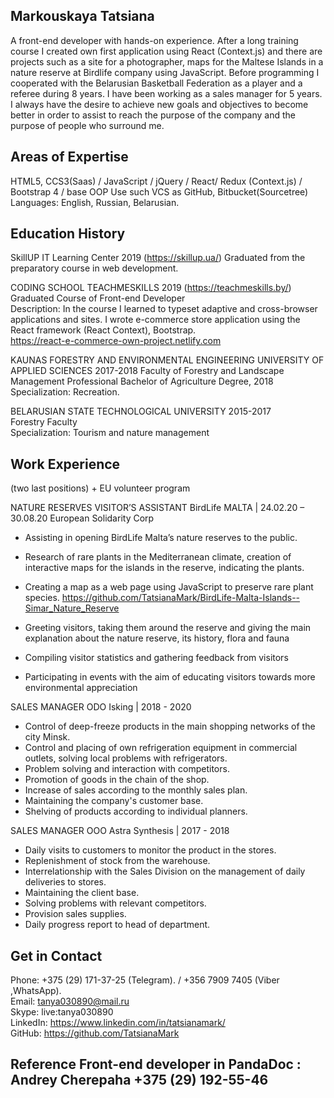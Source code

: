 ##  Markouskaya Tatsiana  
A front-end developer with hands-on experience. After a long training course I created own first application using React (Context.js) and there are projects such as a site for a photographer, maps for the Maltese Islands in a nature reserve at Birdlife company using JavaScript.
Before programming I cooperated with the Belarusian Basketball Federation as a player and a referee during 8 years. I have been working as a sales manager for 5 years. I always have the desire to achieve new goals and objectives to become better in order to assist to reach the purpose of the company and the purpose of people who surround me. 
  
## Areas of Expertise   
HTML5, CCS3(Saas) /  JavaScript  /  jQuery / React/ Redux (Context.js)  / Bootstrap 4   / base OOP 
Use such VCS as GitHub, Bitbucket(Sourcetree) 
Languages: English, Russian, Belarusian.                                                      

## Education History  

SkillUP IT Learning Center 2019 (https://skillup.ua/)
Graduated from the preparatory course in web development.
 
CODING SCHOOL TEACHMESKILLS 2019 (https://teachmeskills.by/)  	  
Graduated Course of Front-end Developer   
Description: In the course I learned to typeset adaptive and cross-browser applications and sites.
I wrote e-commerce store application using the React framework (React Context), Bootstrap.    	  
https://react-e-commerce-own-project.netlify.com  

KAUNAS FORESTRY AND ENVIRONMENTAL ENGINEERING UNIVERSITY OF APPLIED SCIENCES   2017-2018 
Faculty of Forestry and Landscape Management 
Professional Bachelor of Agriculture Degree, 2018  
Specialization: Recreation.     

BELARUSIAN STATE TECHNOLOGICAL UNIVERSITY  2015-2017  
Forestry Faculty  
Specialization: Tourism and nature management  

## Work Experience 
(two last positions) + EU volunteer program 

 NATURE RESERVES VISITOR’S ASSISTANT    BirdLife MALTA | 24.02.20 – 30.08.20 European Solidarity Corp 
-	Assisting in opening BirdLife Malta’s nature reserves to the public. 
-	Research of rare plants in the Mediterranean climate, creation of interactive maps for the islands in the reserve, indicating the plants.  
-	Creating a map as a web page using JavaScript to preserve rare plant species.         https://github.com/TatsianaMark/BirdLife-Malta-Islands--Simar_Nature_Reserve

-	Greeting visitors, taking them around the reserve and giving the main explanation about the nature reserve, its history, flora and fauna 
-	Compiling visitor statistics and gathering feedback from visitors  
-	Participating in events with the aim of educating visitors towards more environmental appreciation

SALES MANAGER      ODO Isking | 2018 - 2020   
 
-	Control of deep-freeze products in the main shopping networks of the city Minsk.  
-	Control and placing of own refrigeration equipment in commercial outlets, solving local problems                       with refrigerators.  
-	Problem solving and interaction with competitors. 
- Promotion of goods in the chain of the shop. 
-	Increase of sales according to the monthly sales plan. 
-	Maintaining the company's customer base.   
-	Shelving of products according to individual planners. 
 
SALES MANAGER     OOO Astra Synthesis | 2017 - 2018   
 
-	Daily visits to customers to monitor the product in the stores.   
-	Replenishment of stock from the warehouse.  
-	Interrelationship with the Sales Division on the management of daily deliveries to stores. 
-	Maintaining the client base. 
-	Solving problems with relevant competitors. 
-	Provision sales supplies. 
-	Daily progress report to head of department. 
  
  
## Get in Contact    
 
Phone:   +375 (29) 171-37-25  (Telegram).    /    +356 7909 7405 (Viber ,WhatsApp).  
Email:  tanya030890@mail.ru    
Skype: live:tanya030890     
LinkedIn:  https://www.linkedin.com/in/tatsianamark/   
GitHub:  https://github.com/TatsianaMark

## Reference         Front-end developer in PandaDoc :  Andrey Cherepaha  +375 (29) 192-55-46               
